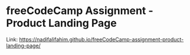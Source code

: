 # freeCodeCamp Assignment - Product Landing Page

Link: https://nadifalifahim.github.io/freeCodeCamp-assignment-product-landing-page/
